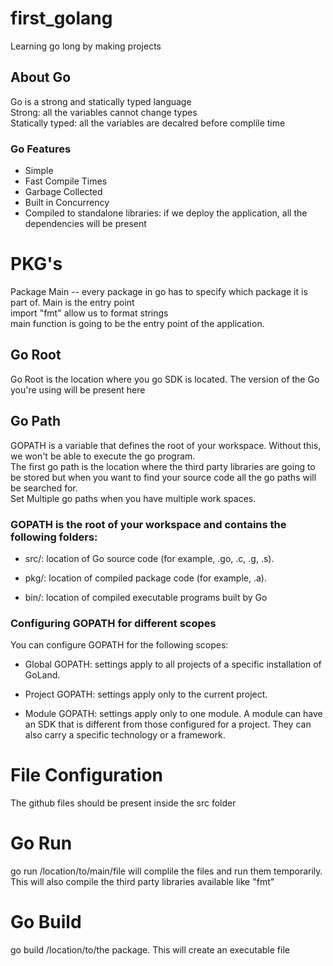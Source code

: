 # first_golang
Learning go long by making projects
## About Go
Go is a strong and statically typed language  <br />
Strong: all the variables cannot change types <br />
Statically typed: all the variables are decalred before complile time
### Go Features
* Simple
* Fast Compile Times
* Garbage Collected
* Built in Concurrency
* Compiled to standalone libraries: if we deploy the application, all the dependencies will be present

# PKG's
Package Main -- every package in go has to specify which package it is part of. Main is the entry point <br />
import "fmt" allow us to format strings<br />
main function is going to be the entry point of the application. 

## Go Root
Go Root is the location where you go SDK is located. The version of the Go you're using will be present here
## Go Path
GOPATH is a variable that defines the root of your workspace. Without this, we won't be able to execute the go program. <br />
The first go path is the location where the third party libraries are going to be stored but when you want to find your source code all the go paths will be searched for. <br />
Set Multiple go paths when you have multiple work spaces. 
### GOPATH is the root of your workspace and contains the following folders: <br />

* src/: location of Go source code (for example, .go, .c, .g, .s).

* pkg/: location of compiled package code (for example, .a).

* bin/: location of compiled executable programs built by Go

### Configuring GOPATH for different scopes﻿
You can configure GOPATH for the following scopes:

* Global GOPATH: settings apply to all projects of a specific installation of GoLand.

* Project GOPATH: settings apply only to the current project.

* Module GOPATH: settings apply only to one module. A module can have an SDK that is different from those configured for a project. They can also carry a specific technology or a framework.

# File Configuration
The github files should be present inside the src folder

# Go Run
go run /location/to/main/file will complile the files and run them temporarily. This will also compile the third party libraries available like "fmt"

# Go Build
go build /location/to/the package. This will create an executable file






